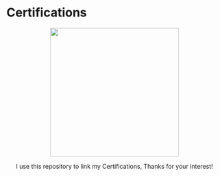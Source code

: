 # Certifications

<p align="center">
  <img height="300" src="https://media.giphy.com/media/S1IsqrrYLdcY/giphy.gif">
</p>

<p align="center">I use this repository to link my Certifications, Thanks for your interest!</p> 